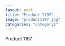 ```yaml
---
layout: post
title: "Product 1197"
image: "product1197.jpg"
categories: "category1"
---
```

Product 1197
